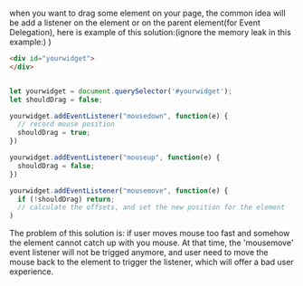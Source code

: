 when you want to drag some element on your page, the common idea will be add a listener on the element or on the parent element(for Event Delegation), here is example of this solution:(ignore the memory leak in this example:) )

```html
<div id="yourwidget">
</div>
```

```javascript

let yourwidget = document.querySelector('#yourwidget');
let shouldDrag = false;

yourwidget.addEventListener("mousedown", function(e) {
  // record mouse position
  shouldDrag = true;
})

yourwidget.addEventListener("mouseup", function(e) {
  shouldDrag = false;
})

yourwidget.addEventListener("mousemove", function(e) {
  if (!shouldDrag) return;
  // calculate the offsets, and set the new position for the element
)
```

The problem of this solution is:
if user moves mouse too fast and somehow the element cannot catch up with you mouse. At that time, the 'mousemove' event listener will not be trigged anymore, and user need to move the mouse back to the element to trigger the listener, which will offer a bad user experience.
